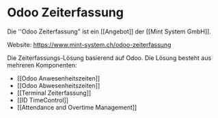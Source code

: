 # Odoo Zeiterfassung
Die ''Odoo Zeiterfassung" ist ein [[Angebot]] der [[Mint System GmbH]].

Website: <https://www.mint-system.ch/odoo-zeiterfassung>

Die Zeiterfassungs-Lösung basierend auf Odoo. Die Lösung besteht aus mehreren Komponenten:

* [[Odoo Anwesenheitszeiten]]
* [[Odoo Abwesenheitszeiten]]
* [[Terminal Zeiterfassung]]
* [[ID TimeControl]]
* [[Attendance and Overtime Management]]